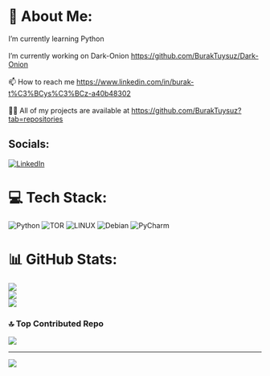 # 💫 About Me:
I’m currently learning Python<br><br>I’m currently working on Dark-Onion https://github.com/BurakTuysuz/Dark-Onion<br><br>📫 How to reach me https://www.linkedin.com/in/burak-t%C3%BCys%C3%BCz-a40b48302<br><br>👨‍💻 All of my projects are available at https://github.com/BurakTuysuz?tab=repositories


## Socials:
[![LinkedIn](https://img.shields.io/badge/LinkedIn-%230077B5.svg?logo=linkedin&logoColor=white)](https://www.linkedin.com/in/burak-t%C3%BCys%C3%BCz-a40b48302) 

# 💻 Tech Stack:
![Python](https://img.shields.io/badge/python-3670A0?style=for-the-badge&logo=python&logoColor=ffdd54) ![TOR](https://img.shields.io/badge/tor-%237E4798.svg?style=for-the-badge&logo=tor-project&logoColor=white) ![LINUX](https://img.shields.io/badge/Linux-FCC624?style=for-the-badge&logo=linux&logoColor=black) ![Debian](https://img.shields.io/badge/Debian-D70A53?style=for-the-badge&logo=debian&logoColor=white)
![PyCharm](https://img.shields.io/badge/pycharm-143?style=for-the-badge&logo=pycharm&logoColor=black&color=black&labelColor=green)

# 📊 GitHub Stats:
![](https://github-readme-stats.vercel.app/api?username=BurakTuysuz&theme=radical&hide_border=false&include_all_commits=true&count_private=false)<br/>
![](https://github-readme-streak-stats.herokuapp.com/?user=BurakTuysuz&theme=radical&hide_border=false)<br/>
![](https://github-readme-stats.vercel.app/api/top-langs/?username=BurakTuysuz&theme=radical&hide_border=false&include_all_commits=true&count_private=false&layout=compact)

### 🔝 Top Contributed Repo
![](https://github-contributor-stats.vercel.app/api?username=BurakTuysuz&limit=5&theme=onedark&combine_all_yearly_contributions=true)

---
![](https://komarev.com/ghpvc/?username=BurakTuysuz&color=blueviolet)
